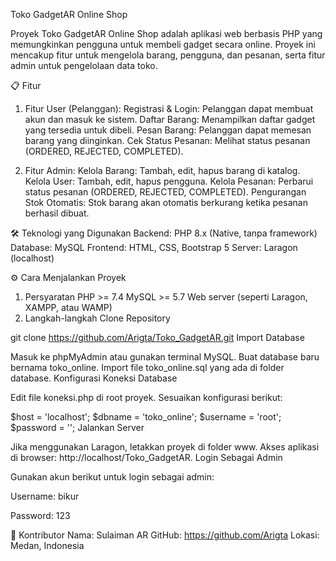 Toko GadgetAR Online Shop

Proyek Toko GadgetAR Online Shop adalah aplikasi web berbasis PHP yang memungkinkan pengguna untuk membeli gadget secara online. Proyek ini mencakup fitur untuk mengelola barang, pengguna, dan pesanan, serta fitur admin untuk pengelolaan data toko.

📋 Fitur
1. Fitur User (Pelanggan):
Registrasi & Login: Pelanggan dapat membuat akun dan masuk ke sistem.
Daftar Barang: Menampilkan daftar gadget yang tersedia untuk dibeli.
Pesan Barang: Pelanggan dapat memesan barang yang diinginkan.
Cek Status Pesanan: Melihat status pesanan (ORDERED, REJECTED, COMPLETED).

2. Fitur Admin:
Kelola Barang: Tambah, edit, hapus barang di katalog.
Kelola User: Tambah, edit, hapus pengguna.
Kelola Pesanan: Perbarui status pesanan (ORDERED, REJECTED, COMPLETED).
Pengurangan Stok Otomatis: Stok barang akan otomatis berkurang ketika pesanan berhasil dibuat.

🛠️ Teknologi yang Digunakan
Backend: PHP 8.x (Native, tanpa framework)
Database: MySQL
Frontend: HTML, CSS, Bootstrap 5
Server: Laragon (localhost)

⚙️ Cara Menjalankan Proyek
1. Persyaratan
PHP >= 7.4
MySQL >= 5.7
Web server (seperti Laragon, XAMPP, atau WAMP)
2. Langkah-langkah
Clone Repository


git clone https://github.com/Arigta/Toko_GadgetAR.git
Import Database

Masuk ke phpMyAdmin atau gunakan terminal MySQL.
Buat database baru bernama toko_online.
Import file toko_online.sql yang ada di folder database.
Konfigurasi Koneksi Database

Edit file koneksi.php di root proyek.
Sesuaikan konfigurasi berikut:

$host = 'localhost';
$dbname = 'toko_online';
$username = 'root';
$password = '';
Jalankan Server

Jika menggunakan Laragon, letakkan proyek di folder www.
Akses aplikasi di browser: http://localhost/Toko_GadgetAR.
Login Sebagai Admin

Gunakan akun berikut untuk login sebagai admin:

Username: bikur

Password: 123


👤 Kontributor
Nama: Sulaiman AR
GitHub: https://github.com/Arigta
Lokasi: Medan, Indonesia
